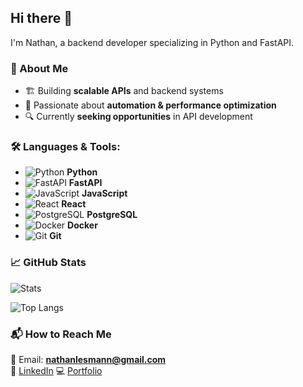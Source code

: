 ## Hi there 👋  
I'm Nathan, a backend developer specializing in Python and FastAPI.

### 🌟 About Me
- 🏗 Building **scalable APIs** and backend systems  
- 🚀 Passionate about **automation & performance optimization**  
- 🔍 Currently **seeking opportunities** in API development  

### 🛠 Languages & Tools:
- ![Python](https://cdn.jsdelivr.net/gh/devicons/devicon/icons/python/python-original.svg) **Python**
- ![FastAPI](https://cdn.jsdelivr.net/gh/devicons/devicon/icons/fastapi/fastapi-original.svg) **FastAPI**
- ![JavaScript](https://cdn.jsdelivr.net/gh/devicons/devicon/icons/javascript/javascript-original.svg) **JavaScript**
- ![React](https://cdn.jsdelivr.net/gh/devicons/devicon/icons/react/react-original.svg) **React**
- ![PostgreSQL](https://cdn.jsdelivr.net/gh/devicons/devicon/icons/postgresql/postgresql-original.svg) **PostgreSQL**
- ![Docker](https://cdn.jsdelivr.net/gh/devicons/devicon/icons/docker/docker-original.svg) **Docker**
- ![Git](https://cdn.jsdelivr.net/gh/devicons/devicon/icons/git/git-original.svg) **Git**

### 📈 GitHub Stats
![Stats](https://github-readme-stats.vercel.app/api?username=EitherRock&show_icons=true&theme=radical)

![Top Langs](https://github-readme-stats.vercel.app/api/top-langs/?username=EitherRock&layout=compact&theme=radical)


### 📬 How to Reach Me
📧 Email: **nathanlesmann@gmail.com**  
🔗 [LinkedIn](https://www.linkedin.com/in/nathan-lesmann-624003175/)
💻 [Portfolio](https://your-website.com)  
